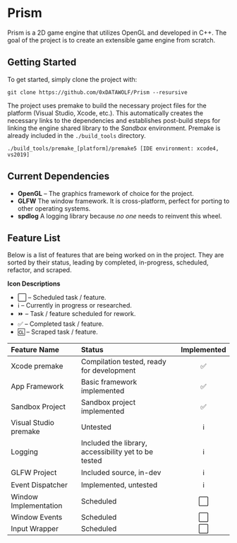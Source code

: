 # Prism
Prism is a 2D game engine that utilizes OpenGL and developed in C++. The goal of the project is to create an extensible
game engine from scratch.

## Getting Started 
To get started, simply clone the project with:

```
git clone https://github.com/0xDATAWOLF/Prism --resursive
```

The project uses premake to build the necessary project files for the platform (Visual Studio, Xcode, etc.).
This automatically creates the necessary links to the dependencies and establishes post-build steps for linking
the engine shared library to the *Sandbox* environment. Premake is already included in the `./build_tools` directory.

```
./build_tools/premake_[platform]/premake5 [IDE environment: xcode4, vs2019]
```

## Current Dependencies

* **OpenGL** – The graphics framework of choice for the project.
* **GLFW** The window framework. It is cross-platform, perfect for
	porting to other operating systems.
* **spdlog** A logging library because *no one* needs to reinvent this wheel.

## Feature List

Below is a list of features that are being worked on in the project. They are sorted by their
status, leading by completed, in-progress, scheduled, refactor, and scraped.

**Icon Descriptions**
* ⬜️ – Scheduled task / feature.
* ℹ️ – Currently in progress or researched.
* ⏩ – Task / feature scheduled for rework.
* ✅ – Completed task / feature.
* 🆑 – Scraped task / feature.

| Feature Name | Status | Implemented |
| :--- | :--- | :----: |
| Xcode premake | Compilation tested, ready for development | ✅ |
| App Framework | Basic framework implemented | ✅ |
| Sandbox Project | Sandbox project implemented | ✅ |
| Visual Studio premake | Untested | ℹ️ |
| Logging | Included the library, accessibility yet to be tested | ℹ️ |
| GLFW Project | Included source, in-dev | ℹ️ |
| Event Dispatcher | Implemented, untested | ℹ️ |
| Window Implementation | Scheduled | ⬜️ |
| Window Events | Scheduled | ⬜️ |
| Input Wrapper | Scheduled | ⬜️ |




